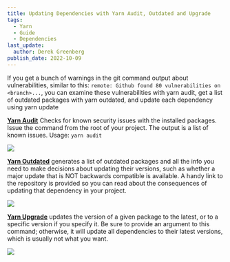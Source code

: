 ```yaml
---
title: Updating Dependencies with Yarn Audit, Outdated and Upgrade
tags:
  - Yarn
  - Guide
  - Dependencies
last_update:
  author: Derek Greenberg
publish_date: 2022-10-09
---
```


If you get a bunch of warnings in the git command output about vulnerabilities, similar to this: `remote: Github found 80 vulnerabilities on <branch>...`, you can examine these vulnerabilities with yarn audit, get a list of outdated packages with yarn outdated, and update each dependency using yarn update

[**Yarn Audit**](https://classic.yarnpkg.com/en/docs/cli/audit) Checks for known security issues with the installed packages. Issue the command from the root of your project. The output is a list of known issues. Usage: `yarn audit`

![](https://static.slab.com/prod/uploads/67oa0iba/posts/images/cwzWfJi-twHOoJcKHPVx1lm_.png)

[**Yarn Outdated**](https://classic.yarnpkg.com/en/docs/cli/outdated) generates a list of outdated packages and all the info you need to make decisions about updating their versions, such as whether a major update that is NOT backwards compatible is available. A handy link to the repository is provided so you can read about the consequences of updating that dependency in your project.

![](https://static.slab.com/prod/uploads/67oa0iba/posts/images/g93PKCGCzgP-Ho0-QZWV8PIF.png)

[**Yarn Upgrade**](https://classic.yarnpkg.com/en/docs/cli/upgrade/) updates the version of a given package to the latest, or to a specific version if you specify it. Be sure to provide an argument to this command; otherwise, it will update all dependencies to their latest versions, which is usually not what you want.

![](https://static.slab.com/prod/uploads/67oa0iba/posts/images/lsVpJJ9m7AGF6Nh0hbpy9927.png)
